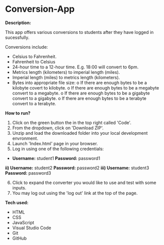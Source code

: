 # Conversion-App

**Description:**

This app offers various conversions to students after they have logged in sucessfully. 

Conversions include:
* Celsius to Fahrenheit.
* Fahrenheit to Celsius
* 24-hour time to a 12-hour time. E.g. 18:00 will convert to 6pm.
* Metrics length (kilometers) to imperial length (miles).
* Imperial length (miles) to metrics length (kilometers).
* Bytes into appropriate file size:
  o If there are enough bytes to be a kilobyte covert to kilobyte.
  o If there are enough bytes to be a megabyte convert to a megabyte.
  o If there are enough bytes to be a gigabyte convert to a gigabyte.
  o If there are enough bytes to be a terabyte convert to a terabyte.
  
**How to run?**
1. Click on the green button the in the top right called 'Code'.
2. From the dropdown, click on 'Download ZIP'.
3. Unzip and load the downloaded folder into your local development envronment. 
4. Launch 'Index.html' page in your browser.
5. Log in using one of the following credentials:

  * **Username:** student1
    **Password:** password1
    
 **ii) Username:** student2
       **Password:** password2
**iii) Username:** student3
       **Password:** password3
     
6. Click to expand the converter you would like to use and test with some inputs. 
7. You may log out using the 'log out' link at the top of the page.

**Tech used:**
* HTML
* CSS
* JavaScript
* Visual Studio Code
* Git
* GitHub
